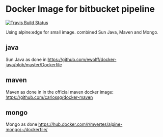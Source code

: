 


# Docker Image for bitbucket pipeline

[![Travis Build Status](https://travis-ci.org/niggusch/docker-java-mvn-mongo.svg?branch=master)](https://travis-ci.org/niggusch/docker-java-mvn-mongo)

Using alpine:edge for small image.
combined Sun Java, Maven and Mongo.

## java

Sun Java as done in https://github.com/ewolff/docker-java/blob/master/Dockerfile

## maven

Maven as done in in the official maven docker image:  https://github.com/carlossg/docker-maven

## mongo

Mongo as done https://hub.docker.com/r/mvertes/alpine-mongo/~/dockerfile/

